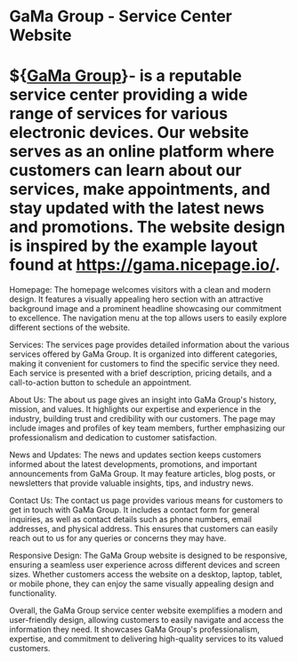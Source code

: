 # GaMa Group - Service Center Website

# ${[GaMa Group](https://gama.nicepage.io/)}- is a reputable service center providing a wide range of services for various electronic devices. Our website serves as an online platform where customers can learn about our services, make appointments, and stay updated with the latest news and promotions. The website design is inspired by the example layout found at https://gama.nicepage.io/.

Homepage:
The homepage welcomes visitors with a clean and modern design. It features a visually appealing hero section with an attractive background image and a prominent headline showcasing our commitment to excellence. The navigation menu at the top allows users to easily explore different sections of the website.

Services:
The services page provides detailed information about the various services offered by GaMa Group. It is organized into different categories, making it convenient for customers to find the specific service they need. Each service is presented with a brief description, pricing details, and a call-to-action button to schedule an appointment.

About Us:
The about us page gives an insight into GaMa Group's history, mission, and values. It highlights our expertise and experience in the industry, building trust and credibility with our customers. The page may include images and profiles of key team members, further emphasizing our professionalism and dedication to customer satisfaction.

News and Updates:
The news and updates section keeps customers informed about the latest developments, promotions, and important announcements from GaMa Group. It may feature articles, blog posts, or newsletters that provide valuable insights, tips, and industry news.

Contact Us:
The contact us page provides various means for customers to get in touch with GaMa Group. It includes a contact form for general inquiries, as well as contact details such as phone numbers, email addresses, and physical address. This ensures that customers can easily reach out to us for any queries or concerns they may have.

Responsive Design:
The GaMa Group website is designed to be responsive, ensuring a seamless user experience across different devices and screen sizes. Whether customers access the website on a desktop, laptop, tablet, or mobile phone, they can enjoy the same visually appealing design and functionality.

Overall, the GaMa Group service center website exemplifies a modern and user-friendly design, allowing customers to easily navigate and access the information they need. It showcases GaMa Group's professionalism, expertise, and commitment to delivering high-quality services to its valued customers.
